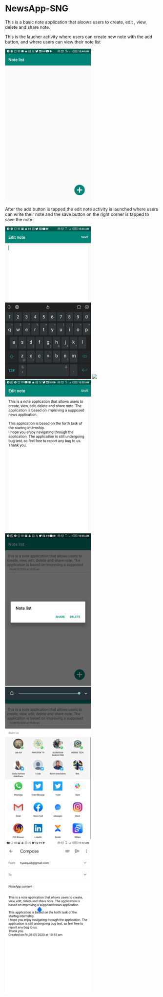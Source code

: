 # NewsApp-SNG
This is a basic note application that aloows users to create, edit , view, delete and share note.

This is the laucher activity where users can create new note with the add button, and where users can view their note list

<img src="/images/Screenshot_20200508-104434.png" height ="500"/>


After the add button is tapped,the edit note activity is launched where users can write their note and the
save button on the right corner is tapped to save the note.


<img src="images/Screenshot_20200508-104533.png" height ="500"/>


<img src="images/Screenshot_20200508-104495.png" height ="500"/>

<img src="images/Screenshot_20200508-105533.png" height ="500"/>

<img src="images/Screenshot_20200508-105543.png" height ="500"/>

<img src="images/Screenshot_20200508-105549.png" height ="500"/>

<img src="images/Screenshot_20200508-111211.png" height ="500"/>


